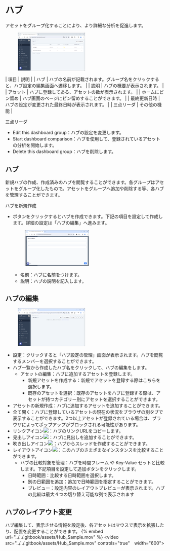 # ハブ

アセットをグループ化することにより、より詳細な分析を促進します。

<figure><img src="../../.gitbook/assets/Hub_Page_Initial_jp.png" alt="ハブページ" width="50%"><figcaption></figcaption></figure>

| 項目             | 説明                                                                                   |
| ハブ             | ハブの名前が記載されます。グループ名をクリックすると、ハブ設定の編集画面へ遷移します。 |
| 説明             | ハブの概要が表示されます。                                                             |
| アセット         | ハブに登録してある、アセットの数が表示されます。                                       |
| ホームにピン留め | ハブ画面のページにピン留めすることができます。                                         |
| 最終更新日時     | ハブの設定が変更された最終日時が表示されます。                                         |
| 三点リーダ       | その他の機能                                                                           |

三点リーダ
* Edit this dashboard group：ハブの設定を変更します。
* Start dashboard comparison：ハブを使用して、登録されているアセットの分析を開始します。
* Delete this dashboard group：ハブを削除します。

## ハブ

新規ハブの作成、作成済みのハブを閲覧することができます。各グループはアセットをグループ化したもので。アセットをグループへ追加や削除する等、各ハブを管理することができます。

ハブを新規作成
* ボタンをクリックするとハブを作成できます。下記の項目を設定して作成します。詳細の設定は「ハブの編集」へ進みます。

    <figure><img src="../../.gitbook/assets/create_new_hub_jp.png" alt="ハブ作成" width="50%"><figcaption></figcaption></figure>

    * 名前：ハブに名前をつけます。
    * 説明：ハブの説明を記入します。

## ハブの編集

<figure><img src="../../.gitbook/assets/hubs_setting_jp.png" width="50%" alt="ハブ編集"></figure>

- 設定：クリックすると「ハブ設定の管理」画面が表示されます。ハブを閲覧するメンバーを選択することができます。
- ハブ一覧から作成したハブ名をクリックして、ハブの編集をします。
    - アセットの編集：ハブに追加するアセットを登録します。
        - 新規アセットを作成する：新規でアセットを登録する際はこちらを選択します。
        - 既存のアセットを選択：既存のアセットをハブに登録する際は、アセットが持つカテゴリー別にアセットを選択することができます。
- アセットの新規作成：ハブに追加するアセットを追加することができます。
- 全て開く：ハブに登録しているアセットの現在の状況をブラウザの別タブで表示することができます。2つ以上アセットが登録されている場合は、ブラウザによってポップアップがブロックされる可能性があります。
- リンクアイコン![](../../.gitbook/assets/link_icon.png)：ハブのリンクURLをコピーします。
- 見出しアイコン![](../../.gitbook/assets/Hub_index.png)：ハブに見出しを追加することができます。
- 吹き出しアイコン![](../../.gitbook/assets/Hub_bubble.png)：ハブからスレッドを作成することができます。
- レイアウトアイコン![](../../.gitbook/assets/Hub_layout.png)：このハブのさまざまなインスタンスを比較することができます。
    - ハブの比較対象を管理：ハブを時間フレーム や Key-Value セットと比較します。下記項目を設定して追加ボタンをクリックします。
        - 日時範囲：比較する日時範囲を選択します。
        - 別の日範囲を追加：追加で日時範囲を指定することができます。
        - プレビュー：設定内容のレイアウトプレビューが表示されます。ハブの比較は最大４つの切り替え可能な列で表示されます

## ハブのレイアウト変更
ハブ編集して、表示させる情報を設定後、各アセットはマウスで表示を拡張したり、配置を変更することができます。
{% embed url="../../.gitbook/assets/Hub_Sample.mov" %}
<video src="../../.gitbook/assets/Hub_Sample.mov" controls="true"　width="600"></video>